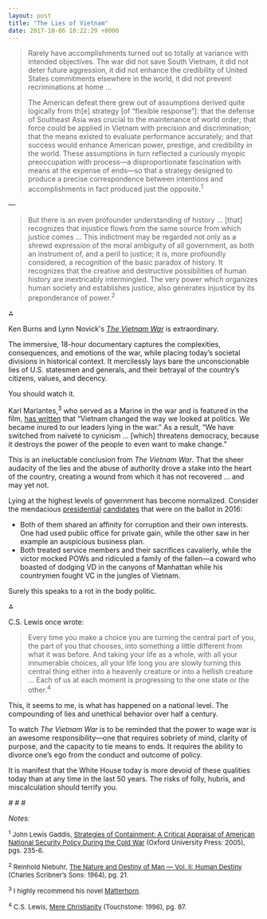 ```yaml
---
layout: post
title: "The Lies of Vietnam"
date: 2017-10-06 10:22:29 +0000
---
```


<!-- wp:quote -->
<blockquote class="wp-block-quote"><!-- wp:paragraph -->
<p>Rarely have accomplishments turned out so totally at variance with intended objectives. The war did not save South Vietnam, it did not deter future aggression, it did not enhance the credibility of United States commitments elsewhere in the world, it did not prevent recriminations at home …</p>
<!-- /wp:paragraph -->

<!-- wp:paragraph -->
<p>The American defeat there grew out of assumptions derived quite logically from th[e] strategy [of “flexible response”]: that the defense of Southeast Asia was crucial to the maintenance of world order; that force could be applied in Vietnam with precision and discrimination; that the means existed to evaluate performance accurately; and that success would enhance American power, prestige, and credibility in the world. These assumptions in turn reflected a curiously myopic preoccupation with process—a disproportionate fascination with means at the expense of ends—so that a strategy designed to produce a precise correspondence between intentions and accomplishments in fact produced just the opposite.<sup>1</sup></p>
<!-- /wp:paragraph --></blockquote>
<!-- /wp:quote -->

<!-- wp:paragraph {"align":"center"} -->
<p class="has-text-align-center">—</p>
<!-- /wp:paragraph -->

<!-- wp:quote -->
<blockquote class="wp-block-quote"><!-- wp:paragraph -->
<p>But there is an even profounder understanding of history … [that] recognizes that injustice flows from the same source from which justice comes … This indictment may be regarded not only as a shrewd expression of the moral ambiguity of all government, as both an instrument of, and a peril to justice; it is, more profoundly considered, a recognition of the basic paradox of history. It recognizes that the creative and destructive possibilities of human history are inextricably intermingled. The very power which organizes human society and establishes justice, also generates injustice by its preponderance of power.<sup>2</sup></p>
<!-- /wp:paragraph --></blockquote>
<!-- /wp:quote -->

<!-- wp:paragraph {"align":"center"} -->
<p class="has-text-align-center">⁂</p>
<!-- /wp:paragraph -->

<!-- wp:paragraph {"style":{"elements":{"link":{"color":{"text":"var:preset|color|primary"}}}}} -->
<p class="has-link-color">Ken Burns and Lynn Novick's <em><a href="http://www.pbs.org/kenburns/the-vietnam-war/watch/">The Vietnam War</a></em> is extraordinary.</p>
<!-- /wp:paragraph -->

<!-- wp:paragraph -->
<p>The immersive, 18-hour documentary captures the complexities, consequences, and emotions of the war, while placing today’s societal divisions in historical context. It mercilessly lays bare the unconscionable lies of U.S. statesmen and generals, and their betrayal of the country’s citizens, values, and decency.</p>
<!-- /wp:paragraph -->

<!-- wp:paragraph -->
<p>You should watch it.</p>
<!-- /wp:paragraph -->

<!-- wp:more -->
<!--more-->
<!-- /wp:more -->

<!-- wp:paragraph {"style":{"elements":{"link":{"color":{"text":"var:preset|color|primary"}}}}} -->
<p class="has-link-color">Karl Marlantes,<sup>3</sup> who served as a Marine in the war and is featured in the film, <a href="https://www.nytimes.com/2017/01/07/opinion/sunday/vietnam-the-war-that-killed-trust.html?mcubz=1&amp;_r=0">has written</a> that “Vietnam changed the way we looked at politics. We became inured to our leaders lying in the war.” As a result, “We have switched from naïveté to cynicism … [which] threatens democracy, because it destroys the power of the people to even want to make change.”</p>
<!-- /wp:paragraph -->

<!-- wp:paragraph -->
<p>This is an ineluctable conclusion from <i>The Vietnam War</i>. That the sheer audacity of the lies and the abuse of authority drove a stake into the heart of the country, creating a wound from which it has not recovered … and may yet not.</p>
<!-- /wp:paragraph -->

<!-- wp:paragraph {"style":{"elements":{"link":{"color":{"text":"var:preset|color|primary"}}}}} -->
<p class="has-link-color">Lying at the highest levels of government has become normalized. Consider the mendacious <a href="http://www.politifact.com/personalities/donald-trump/">presidential</a> <a href="http://www.politifact.com/personalities/hillary-clinton/">candidates</a> that were on the ballot in 2016:</p>
<!-- /wp:paragraph -->

<!-- wp:list -->
<ul><!-- wp:list-item -->
<li>Both of them shared an affinity for corruption and their own interests. One had used public office for private gain, while the other saw in her example an auspicious business plan.</li>
<!-- /wp:list-item -->

<!-- wp:list-item -->
<li>Both treated service members and their sacrifices cavalierly, while the victor mocked POWs and ridiculed a family of the fallen—a coward who boasted of dodging VD in the canyons of Manhattan while his countrymen fought VC in the jungles of Vietnam.</li>
<!-- /wp:list-item --></ul>
<!-- /wp:list -->

<!-- wp:paragraph -->
<p>Surely this speaks to a rot in the body politic.</p>
<!-- /wp:paragraph -->

<!-- wp:paragraph {"align":"center"} -->
<p class="has-text-align-center">⁂</p>
<!-- /wp:paragraph -->

<!-- wp:paragraph -->
<p>C.S. Lewis once wrote:</p>
<!-- /wp:paragraph -->

<!-- wp:quote -->
<blockquote class="wp-block-quote"><!-- wp:paragraph -->
<p>Every time you make a choice you are turning the central part of you, the part of you that chooses, into something a little different from what it was before. And taking your life as a whole, with all your innumerable choices, all your life long you are slowly turning this central thing either into a heavenly creature or into a hellish creature … Each of us at each moment is progressing to the one state or the other.<sup>4</sup></p>
<!-- /wp:paragraph --></blockquote>
<!-- /wp:quote -->

<!-- wp:paragraph -->
<p>This, it seems to me, is what has happened on a national level. The compounding of lies and unethical behavior over half a century.</p>
<!-- /wp:paragraph -->

<!-- wp:paragraph -->
<p>To watch <i>The Vietnam War</i> is to be reminded that the power to wage war is an awesome responsibility—one that requires sobriety of mind, clarity of purpose, and the capacity to tie means to ends. It requires the ability to divorce one’s ego from the conduct and outcome of policy.</p>
<!-- /wp:paragraph -->

<!-- wp:paragraph -->
<p>It is manifest that the White House today is more devoid of these qualities today than at any time in the last 50 years. The risks of folly, hubris, and miscalculation should terrify you.</p>
<!-- /wp:paragraph -->

<!-- wp:paragraph {"align":"center"} -->
<p class="has-text-align-center"><em># # #</em></p>
<!-- /wp:paragraph -->

<!-- wp:paragraph -->
<p><em>Notes:</em></p>
<!-- /wp:paragraph -->

<!-- wp:paragraph -->
<p><span style="font-size:small"><sup>1</sup> John Lewis Gaddis, <span style="text-decoration:underline">Strategies of Containment: A Critical Appraisal of American National Security Policy During the Cold War</span> (Oxford University Press: 2005), pgs. 235-6.</span></p>
<!-- /wp:paragraph -->

<!-- wp:paragraph -->
<p><span style="font-size:small"><sup>2</sup> Reinhold Niebuhr, <span style="text-decoration:underline">The Nature and Destiny of Man — Vol. II: Human Destiny</span> (Charles Scribner’s Sons: 1964), pg. 21.</span></p>
<!-- /wp:paragraph -->

<!-- wp:paragraph -->
<p><span style="font-size:small"><sup>3</sup> I highly recommend his novel <span style="text-decoration:underline">Matterhorn</span>.</span></p>
<!-- /wp:paragraph -->

<!-- wp:paragraph -->
<p><span style="font-size:small"><sup>4</sup> C.S. Lewis, <span style="text-decoration:underline">Mere Christianity</span> (Touchstone: 1996), pg. 87.</span></p>
<!-- /wp:paragraph -->
